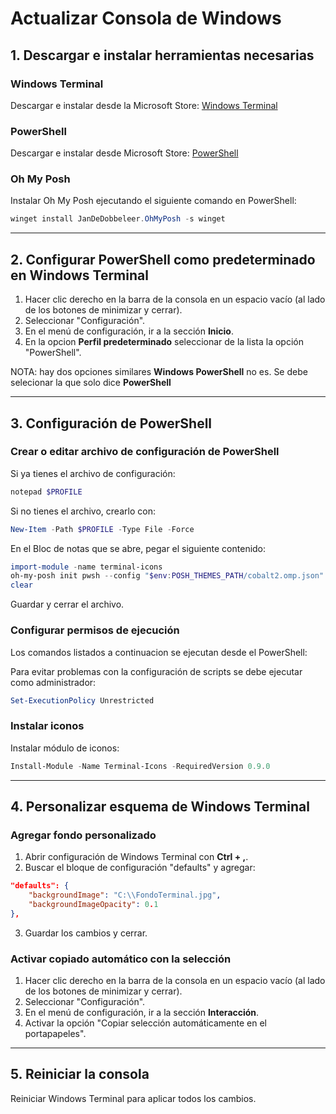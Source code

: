 # Actualizar Consola de Windows

## 1. Descargar e instalar herramientas necesarias

### Windows Terminal
Descargar e instalar desde la Microsoft Store:
[Windows Terminal](https://www.microsoft.com/es-es/p/windows-terminal/9n0dx20hk701)

### PowerShell
Descargar e instalar desde Microsoft Store:
[PowerShell](https://apps.microsoft.com/detail/9mz1snwt0n5d)

### Oh My Posh
Instalar Oh My Posh ejecutando el siguiente comando en PowerShell:
```powershell
winget install JanDeDobbeleer.OhMyPosh -s winget
```

---

## 2. Configurar PowerShell como predeterminado en Windows Terminal

1. Hacer clic derecho en la barra de la consola en un espacio vacío (al lado de los botones de minimizar y cerrar).
2. Seleccionar "Configuración".
3. En el menú de configuración, ir a la sección **Inicio**.
4. En la opcion **Perfil predeterminado** seleccionar de la lista la opción "PowerShell".

NOTA: hay dos opciones similares **Windows PowerShell** no es. Se debe selecionar la que solo dice **PowerShell**

---

## 3. Configuración de PowerShell

### Crear o editar archivo de configuración de PowerShell

Si ya tienes el archivo de configuración:
```powershell
notepad $PROFILE
```

Si no tienes el archivo, crearlo con:
```powershell
New-Item -Path $PROFILE -Type File -Force
```

En el Bloc de notas que se abre, pegar el siguiente contenido:
```powershell
import-module -name terminal-icons
oh-my-posh init pwsh --config "$env:POSH_THEMES_PATH/cobalt2.omp.json" | Invoke-Expression
clear
```

Guardar y cerrar el archivo.

### Configurar permisos de ejecución
Los comandos listados a continuacion se ejecutan desde el PowerShell:

Para evitar problemas con la configuración de scripts se debe ejecutar como administrador:
```powershell
Set-ExecutionPolicy Unrestricted
```

### Instalar iconos
Instalar módulo de iconos:
```powershell
Install-Module -Name Terminal-Icons -RequiredVersion 0.9.0
```

---

## 4. Personalizar esquema de Windows Terminal

### Agregar fondo personalizado

1. Abrir configuración de Windows Terminal con **Ctrl + ,**.
2. Buscar el bloque de configuración "defaults" y agregar:
```json
"defaults": {
    "backgroundImage": "C:\\FondoTerminal.jpg",
    "backgroundImageOpacity": 0.1
},
```
3. Guardar los cambios y cerrar.


### Activar copiado automático con la selección
1. Hacer clic derecho en la barra de la consola en un espacio vacío (al lado de los botones de minimizar y cerrar).
2. Seleccionar "Configuración".
3. En el menú de configuración, ir a la sección **Interacción**.
4. Activar la opción "Copiar selección automáticamente en el portapapeles".

---

## 5. Reiniciar la consola
Reiniciar Windows Terminal para aplicar todos los cambios.